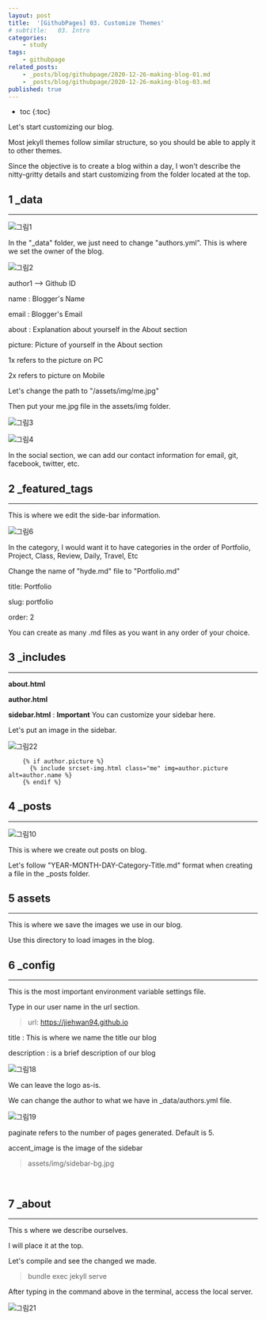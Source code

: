 ```yaml
---
layout: post
title:  '[GithubPages] 03. Customize Themes'
# subtitle:   03. Intro
categories:
    - study
tags:
    - githubpage
related_posts:
    - _posts/blog/githubpage/2020-12-26-making-blog-01.md
    - _posts/blog/githubpage/2020-12-26-making-blog-03.md
published: true
---
```



* toc
{:toc}


Let's start customizing our blog.

Most jekyll themes follow similar structure, so you should be able to apply it to other themes.

Since the objective is to create a blog within a day, I won't describe the nitty-gritty details and start customizing from the folder located at the top.

## 1 _data
---

![그림1](/assets/img/Blog/githubpages/3-1.jpeg)

In the "_data" folder, we just need to change "authors.yml". This is where we set the owner of the blog.

![그림2](/assets/img/Blog/githubpages/3-2.jpeg)

author1 --> Github ID

name : Blogger's Name

email : Blogger's Email

about : Explanation about yourself in the About section

picture: Picture of yourself in the About section

1x refers to the picture on PC

2x refers to picture on Mobile

Let's change the path to "/assets/img/me.jpg"

Then put your me.jpg file in the assets/img folder.

![그림3](/assets/img/Blog/githubpages/3-3.jpeg)

![그림4](/assets/img/Blog/githubpages/3-4.jpeg)

In the social section, we can add our contact information for email, git, facebook, twitter, etc.



## 2 _featured_tags
---
This is where we edit the side-bar information.

![그림6](/assets/img/Blog/githubpages/3-6.jpeg)

In the category, I would want it to have categories in the order of Portfolio, Project, Class, Review, Daily, Travel, Etc

Change the name of "hyde.md" file to "Portfolio.md"

title: Portfolio

slug: portfolio

order: 2

You can create as many .md files as you want in any order of your choice.

## 3 _includes
---
__about.html__

__author.html__

__sidebar.html__ : **Important** You can customize your sidebar here.

Let's put an image in the sidebar.


![그림22](/assets/img/Blog/githubpages/3-22.JPG)

><div class="sidebar-box">
        {% if author.picture %}
          {% include srcset-img.html class="me" img=author.picture alt=author.name %}
        {% endif %}
</div>


## 4 _posts
---
![그림10](/assets/img/Blog/githubpages/3-10.jpeg)

This is where we create out posts on blog.

Let's follow "YEAR-MONTH-DAY-Category-Title.md" format when creating a file in the _posts folder.


## 5 assets
---
This is where we save the images we use in our blog.

Use this directory to load images in the blog.

## 6 _config
---
This is the most important environment variable settings file.

Type in our user name in the url section.

>url: https://jiehwan94.github.io

​title : This is where we name the title our blog

description : is a brief description of our blog

![그림18](/assets/img/Blog/githubpages/3-18.JPG)

We can leave the logo as-is.

We can change the author to what we have in _data/authors.yml file.

![그림19](/assets/img/Blog/githubpages/3-19.jpg)

paginate refers to the number of pages generated. Default is 5.

accent_image is the image of the sidebar

> assets/img/sidebar-bg.jpg

​

## 7 _about
---
This s where we describe ourselves.

I will place it at the top.

Let's compile and see the changed we made.

>bundle exec jekyll serve

After typing in the command above in the terminal, access the local server.

![그림21](/assets/img/Blog/githubpages/3-21.jpg)
